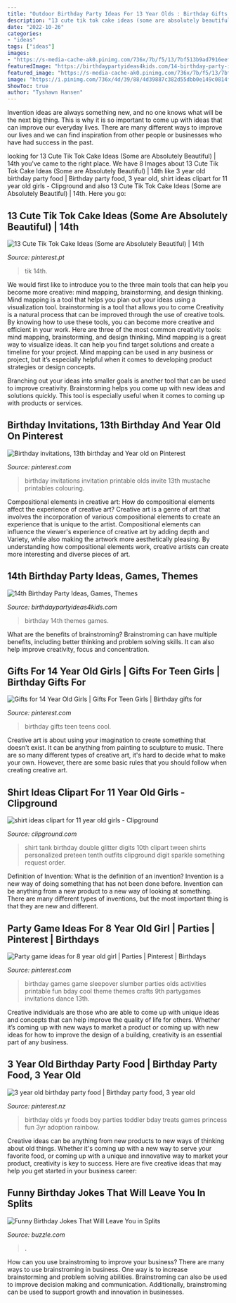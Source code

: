 ```yaml
---
title: "Outdoor Birthday Party Ideas For 13 Year Olds : Birthday Gifts Teen Teens Cool"
description: "13 cute tik tok cake ideas (some are absolutely beautiful)"
date: "2022-10-26"
categories:
- "ideas"
tags: ["ideas"]
images:
- "https://s-media-cache-ak0.pinimg.com/736x/7b/f5/13/7bf513b9ad7916eef159a0b99db9d313.jpg"
featuredImage: "https://birthdaypartyideas4kids.com/14-birthday-party-ideas.png"
featured_image: "https://s-media-cache-ak0.pinimg.com/736x/7b/f5/13/7bf513b9ad7916eef159a0b99db9d313.jpg"
image: "https://i.pinimg.com/736x/4d/39/88/4d39887c382d55dbb0e149c0814f6150.jpg"
ShowToc: true
author: "Tyshawn Hansen"
---
```



Invention ideas are always something new, and no one knows what will be the next big thing. This is why it is so important to come up with ideas that can improve our everyday lives. There are many different ways to improve our lives and we can find inspiration from other people or businesses who have had success in the past.

	

		
looking for 13 Cute Tik Tok Cake Ideas (Some are Absolutely Beautiful) | 14th you've came to the right place. We have 8 Images about 13 Cute Tik Tok Cake Ideas (Some are Absolutely Beautiful) | 14th like 3 year old birthday party food | Birthday party food, 3 year old, shirt ideas clipart for 11 year old girls - Clipground and also 13 Cute Tik Tok Cake Ideas (Some are Absolutely Beautiful) | 14th. Here you go:
		
    
## 13 Cute Tik Tok Cake Ideas (Some Are Absolutely Beautiful) | 14th

<img loading=lazy src="https://i.pinimg.com/736x/4d/39/88/4d39887c382d55dbb0e149c0814f6150.jpg" onerror="this.onerror=null;this.src='https://tse3.mm.bing.net/th?id=OIP.YShgXICYcbfeJGzoSbUAEAHaHa&amp;pid=15.1';" alt="13 Cute Tik Tok Cake Ideas (Some are Absolutely Beautiful) | 14th">

_Source: pinterest.pt_

>tik 14th. 

	

We would first like to introduce you to the three main tools that can help you become more creative: mind mapping, brainstorming, and design thinking. Mind mapping is a tool that helps you plan out your ideas using a visualization tool. brainstorming is a tool that allows you to come
Creativity is a natural process that can be improved through the use of creative tools. By knowing how to use these tools, you can become more creative and efficient in your work. Here are three of the most common creativity tools: mind mapping, brainstorming, and design thinking.
Mind mapping is a great way to visualize ideas. It can help you find target solutions and create a timeline for your project. Mind mapping can be used in any business or project, but it’s especially helpful when it comes to developing product strategies or design concepts.

Branching out your ideas into smaller goals is another tool that can be used to improve creativity. Brainstorming helps you come up with new ideas and solutions quickly. This tool is especially useful when it comes to coming up with products or services.

    
## Birthday Invitations, 13th Birthday And Year Old On Pinterest

<img loading=lazy src="https://s-media-cache-ak0.pinimg.com/736x/97/c4/31/97c431d8e600803ce6c2f39e95254f12.jpg" onerror="this.onerror=null;this.src='https://tse4.mm.bing.net/th?id=OIP.gQsZIjJ4GEfuz1V80-_w4AAAAA&amp;pid=15.1';" alt="Birthday invitations, 13th birthday and Year old on Pinterest">

_Source: pinterest.com_

>birthday invitations invitation printable olds invite 13th mustache printables colouring. 

	

Compositional elements in creative art: How do compositional elements affect the experience of creative art?
Creative art is a genre of art that involves the incorporation of various compositional elements to create an experience that is unique to the artist. Compositional elements can influence the viewer's experience of creative art by adding depth and Variety, while also making the artwork more aesthetically pleasing. By understanding how compositional elements work, creative artists can create more interesting and diverse pieces of art.

    
## 14th Birthday Party Ideas, Games, Themes

<img loading=lazy src="https://birthdaypartyideas4kids.com/14-birthday-party-ideas.png" onerror="this.onerror=null;this.src='https://tse4.mm.bing.net/th?id=OIP.3knTgyZiHCjd63FDZbxyvAAAAA&amp;pid=15.1';" alt="14th Birthday Party Ideas, Games, Themes">

_Source: birthdaypartyideas4kids.com_

>birthday 14th themes games. 

	

What are the benefits of brainstroming?
Brainstroming can have multiple benefits, including better thinking and problem solving skills. It can also help improve creativity, focus and concentration.

    
## Gifts For 14 Year Old Girls | Gifts For Teen Girls | Birthday Gifts For

<img loading=lazy src="https://i.pinimg.com/736x/e5/77/64/e57764a4d5a40760d413b367a9d92ae9.jpg?b=t" onerror="this.onerror=null;this.src='https://tse1.mm.bing.net/th?id=OIP.94FPkOnRHjH3pWHIHI-HJQHaOG&amp;pid=15.1';" alt="Gifts for 14 Year Old Girls | Gifts For Teen Girls | Birthday gifts for">

_Source: pinterest.com_

>birthday gifts teen teens cool. 

	

Creative art is about using your imagination to create something that doesn't exist. It can be anything from painting to sculpture to music. There are so many different types of creative art, it's hard to decide what to make your own. However, there are some basic rules that you should follow when creating creative art.

    
## Shirt Ideas Clipart For 11 Year Old Girls - Clipground

<img loading=lazy src="http://clipground.com/images/shirt-ideas-clipart-for-11-year-old-girls-13.jpg" onerror="this.onerror=null;this.src='https://tse4.mm.bing.net/th?id=OIP.Z0Xg4aM9IP6u4uARZgOewQHaLL&amp;pid=15.1';" alt="shirt ideas clipart for 11 year old girls - Clipground">

_Source: clipground.com_

>shirt tank birthday double glitter digits 10th clipart tween shirts personalized preteen tenth outfits clipground digit sparkle something request order. 

	

Definition of Invention: What is the definition of an invention?
Invention is a new way of doing something that has not been done before. Invention can be anything from a new product to a new way of looking at something. There are many different types of inventions, but the most important thing is that they are new and different.

    
## Party Game Ideas For 8 Year Old Girl | Parties | Pinterest | Birthdays

<img loading=lazy src="https://s-media-cache-ak0.pinimg.com/736x/7b/f5/13/7bf513b9ad7916eef159a0b99db9d313.jpg" onerror="this.onerror=null;this.src='https://tse3.mm.bing.net/th?id=OIP.s9c0Mlum3IeCAoGpAxLjFAHaJ3&amp;pid=15.1';" alt="Party game ideas for 8 year old girl | Parties | Pinterest | Birthdays">

_Source: pinterest.com_

>birthday games game sleepover slumber parties olds activities printable fun bday cool theme themes crafts 9th partygames invitations dance 13th. 

	

Creative individuals are those who are able to come up with unique ideas and concepts that can help improve the quality of life for others. Whether it’s coming up with new ways to market a product or coming up with new ideas for how to improve the design of a building, creativity is an essential part of any business.

    
## 3 Year Old Birthday Party Food | Birthday Party Food, 3 Year Old

<img loading=lazy src="https://i.pinimg.com/736x/d4/b9/10/d4b910c512bf8b9e2cbb00d2c3367989--yr-old-birthday-party-ideas-girl-toddler-birthday-party-food.jpg" onerror="this.onerror=null;this.src='https://tse2.mm.bing.net/th?id=OIP.4LCdkxM7RZJ7rHcDVq_urgHaJ4&amp;pid=15.1';" alt="3 year old birthday party food | Birthday party food, 3 year old">

_Source: pinterest.nz_

>birthday olds yr foods boy parties toddler bday treats games princess fun 3yr adoption rainbow. 

	

Creative ideas can be anything from new products to new ways of thinking about old things. Whether it's coming up with a new way to serve your favorite food, or coming up with a unique and innovative way to market your product, creativity is key to success. Here are five creative ideas that may help you get started in your business career: 

    
## Funny Birthday Jokes That Will Leave You In Splits

<img loading=lazy src="https://pixfeeds.com/images/birthdays/kids-birthday-parties/1200-177878868-family-eating-cake.jpg" onerror="this.onerror=null;this.src='https://tse2.mm.bing.net/th?id=OIP.tLT0nVpk_xRlLO0IR5jYhwHaE8&amp;pid=15.1';" alt="Funny Birthday Jokes That Will Leave You in Splits">

_Source: buzzle.com_

>. 

	

How can you use brainstroming to improve your business?
There are many ways to use brainstroming in business. One way is to increase brainstorming and problem solving abilities. Brainstroming can also be used to improve decision making and communication. Additionally, brainstroming can be used to support growth and innovation in businesses.

